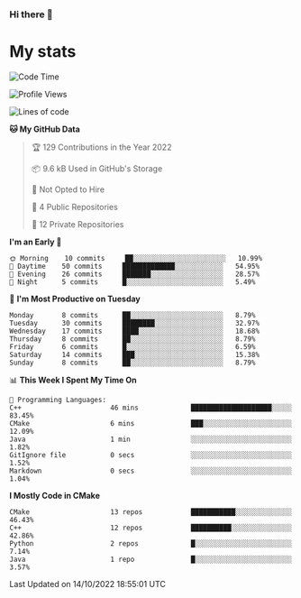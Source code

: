 ### Hi there 👋

# My stats

<!--START_SECTION:waka-->
![Code Time](http://img.shields.io/badge/Code%20Time-103%20hrs%2026%20mins-blue)

![Profile Views](http://img.shields.io/badge/Profile%20Views-1-blue)

![Lines of code](https://img.shields.io/badge/From%20Hello%20World%20I%27ve%20Written-58%20Thousand%20lines%20of%20code-blue)

**🐱 My GitHub Data** 

> 🏆 129 Contributions in the Year 2022
 > 
> 📦 9.6 kB Used in GitHub's Storage 
 > 
> 🚫 Not Opted to Hire
 > 
> 📜 4 Public Repositories 
 > 
> 🔑 12 Private Repositories  
 > 
**I'm an Early 🐤** 

```text
🌞 Morning    10 commits     ██░░░░░░░░░░░░░░░░░░░░░░░   10.99% 
🌆 Daytime    50 commits     █████████████░░░░░░░░░░░░   54.95% 
🌃 Evening    26 commits     ███████░░░░░░░░░░░░░░░░░░   28.57% 
🌙 Night      5 commits      █░░░░░░░░░░░░░░░░░░░░░░░░   5.49%

```
📅 **I'm Most Productive on Tuesday** 

```text
Monday       8 commits      ██░░░░░░░░░░░░░░░░░░░░░░░   8.79% 
Tuesday      30 commits     ████████░░░░░░░░░░░░░░░░░   32.97% 
Wednesday    17 commits     ████░░░░░░░░░░░░░░░░░░░░░   18.68% 
Thursday     8 commits      ██░░░░░░░░░░░░░░░░░░░░░░░   8.79% 
Friday       6 commits      █░░░░░░░░░░░░░░░░░░░░░░░░   6.59% 
Saturday     14 commits     ███░░░░░░░░░░░░░░░░░░░░░░   15.38% 
Sunday       8 commits      ██░░░░░░░░░░░░░░░░░░░░░░░   8.79%

```


📊 **This Week I Spent My Time On** 

```text
💬 Programming Languages: 
C++                      46 mins             ████████████████████░░░░░   83.45% 
CMake                    6 mins              ███░░░░░░░░░░░░░░░░░░░░░░   12.09% 
Java                     1 min               ░░░░░░░░░░░░░░░░░░░░░░░░░   1.82% 
GitIgnore file           0 secs              ░░░░░░░░░░░░░░░░░░░░░░░░░   1.52% 
Markdown                 0 secs              ░░░░░░░░░░░░░░░░░░░░░░░░░   1.04%

```

**I Mostly Code in CMake** 

```text
CMake                    13 repos            ███████████░░░░░░░░░░░░░░   46.43% 
C++                      12 repos            ██████████░░░░░░░░░░░░░░░   42.86% 
Python                   2 repos             █░░░░░░░░░░░░░░░░░░░░░░░░   7.14% 
Java                     1 repo              █░░░░░░░░░░░░░░░░░░░░░░░░   3.57%

```



 Last Updated on 14/10/2022 18:55:01 UTC
<!--END_SECTION:waka-->
